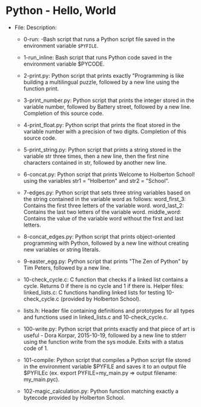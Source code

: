 # Python - Hello, World 


* File:            Description:
    - 0-run:        -Bash script that runs a Python script file saved
  in the environment variable `$PYFILE`.

  - 1-run_inline: Bash script that runs Python code saved in the environment variable $PYCODE.

  - 2-print.py: Python script that prints exactly "Programming is like building a multilingual puzzle, followed by a new line using the function print. 
  
  - 3-print_number.py: Python script that prints the integer stored in the variable number, followed by Battery street, followed by a new line.
Completion of this source code.

  - 4-print_float.py: Python script that prints the float stored in the variable number with a precision of two digits.
Completion of this source code.

  - 5-print_string.py: Python script that prints a string stored in the variable str three times, then a new line, then the first nine characters contained in str, followed by another new line.
  
  -  6-concat.py: Python script that prints Welcome to Holberton School! using the variables str1 = "Holberton" and str2 = "School".


  - 7-edges.py: Python script that sets three string variables based on the string contained in the variable word as follows:
word_first_3: Contains the first three letters of the variable word.
word_last_2: Contains the last two letters of the variable word.
middle_word: Contains the value of the variable word without the first and last letters.

  - 8-concat_edges.py: Python script that prints object-oriented programming with Python, followed by a new line without creating new variables or string literals.

  - 9-easter_egg.py: Python script that prints "The Zen of Python" by Tim Peters, followed by a new line.

   - 10-check_cycle.c: C function that checks if a linked list contains a cycle.
Returns 0 if there is no cycle and 1 if there is.
Helper files:
linked_lists.c: C functions handling linked lists for testing 10-check_cycle.c (provided by Holberton School).

   - lists.h: Header file containing definitions and prototypes for all types and functions used in linked_lists.c and 10-check_cycle.c.

   - 100-write.py: Python script that prints exactly and that piece of art is useful - Dora Korpar, 2015-10-19, followed by a new line to stderr using the function write from the sys module.
Exits with a status code of 1.

   - 101-compile: Python script that compiles a Python script file stored in the environment variable $PYFILE and saves it to an output file $PYFILEc (ex. export PYFILE=my_main.py => output filename: my_main.pyc).

   - 102-magic_calculation.py: Python function matching exactly a bytecode provided by Holberton School.
